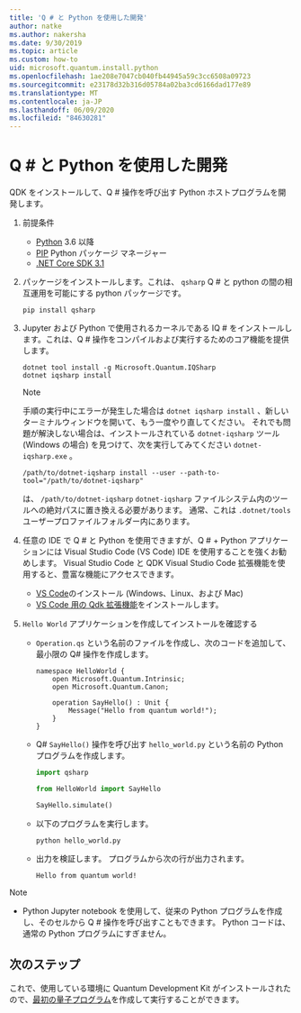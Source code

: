```yaml
---
title: 'Q # と Python を使用した開発'
author: natke
ms.author: nakersha
ms.date: 9/30/2019
ms.topic: article
ms.custom: how-to
uid: microsoft.quantum.install.python
ms.openlocfilehash: 1ae208e7047cb040fb44945a59c3cc6508a09723
ms.sourcegitcommit: e23178d32b316d05784a02ba3cd6166dad177e89
ms.translationtype: MT
ms.contentlocale: ja-JP
ms.lasthandoff: 06/09/2020
ms.locfileid: "84630281"
---
```

# <a name="develop-with-q-and-python"></a>Q # と Python を使用した開発

QDK をインストールして、Q # 操作を呼び出す Python ホストプログラムを開発します。

1. 前提条件

    - [Python](https://www.python.org/downloads/) 3.6 以降
    - [PIP](https://pip.pypa.io/en/stable/installing) Python パッケージ マネージャー
    - [.NET Core SDK 3.1](https://dotnet.microsoft.com/download/dotnet-core/3.1)


1. パッケージをインストールします。これは、 `qsharp` Q # と python の間の相互運用を可能にする python パッケージです。

    ```
    pip install qsharp
    ```

1. Jupyter および Python で使用されるカーネルである IQ # をインストールします。これは、Q # 操作をコンパイルおよび実行するためのコア機能を提供します。

    ```dotnetcli
    dotnet tool install -g Microsoft.Quantum.IQSharp
    dotnet iqsharp install
    ```

    > [!NOTE]
    > 手順の実行中にエラーが発生した場合は `dotnet iqsharp install` 、新しいターミナルウィンドウを開いて、もう一度やり直してください。
    > それでも問題が解決しない場合は、インストールされている `dotnet-iqsharp` ツール (Windows の場合) を見つけて、次を実行してみてください `dotnet-iqsharp.exe` 。
    > ```
    > /path/to/dotnet-iqsharp install --user --path-to-tool="/path/to/dotnet-iqsharp"
    > ```
    > は、 `/path/to/dotnet-iqsharp` `dotnet-iqsharp` ファイルシステム内のツールへの絶対パスに置き換える必要があります。
    > 通常、これは `.dotnet/tools` ユーザープロファイルフォルダー内にあります。
  
1. 任意の IDE で Q # と Python を使用できますが、Q # + Python アプリケーションには Visual Studio Code (VS Code) IDE を使用することを強くお勧めします。 Visual Studio Code と QDK Visual Studio Code 拡張機能を使用すると、豊富な機能にアクセスできます。

    - [VS Code](https://code.visualstudio.com/download)のインストール (Windows、Linux、および Mac)
    - [VS Code 用の Qdk 拡張機能](https://marketplace.visualstudio.com/items?itemName=quantum.quantum-devkit-vscode)をインストールします。

1. `Hello World` アプリケーションを作成してインストールを確認する

    - `Operation.qs` という名前のファイルを作成し、次のコードを追加して、最小限の Q# 操作を作成します。

        ```qsharp
        namespace HelloWorld {
            open Microsoft.Quantum.Intrinsic;
            open Microsoft.Quantum.Canon;

            operation SayHello() : Unit {
                Message("Hello from quantum world!");
            }
        }
        ```

    - Q# `SayHello()` 操作を呼び出す `hello_world.py` という名前の Python プログラムを作成します。

        ```python
        import qsharp

        from HelloWorld import SayHello

        SayHello.simulate()
        ```

    - 以下のプログラムを実行します。

        ```
        python hello_world.py
        ```

    - 出力を検証します。 プログラムから次の行が出力されます。

        ```
        Hello from quantum world!
        ```


> [!NOTE]
> * Python Jupyter notebook を使用して、従来の Python プログラムを作成し、そのセルから Q # 操作を呼び出すこともできます。 Python コードは、通常の Python プログラムにすぎません。

## <a name="next-steps"></a>次のステップ

これで、使用している環境に Quantum Development Kit がインストールされたので、[最初の量子プログラム](xref:microsoft.quantum.quickstarts.qrng)を作成して実行することができます。
